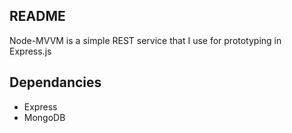 README
------

Node-MVVM is a simple REST service that I use for prototyping in Express.js

Dependancies
------

* Express
* MongoDB